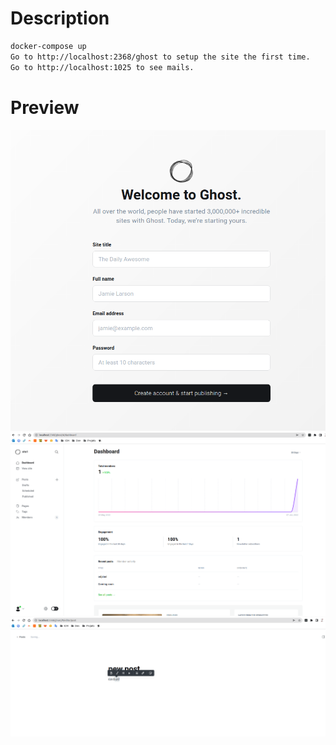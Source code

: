 # Description
``` bash
docker-compose up
Go to http://localhost:2368/ghost to setup the site the first time.
Go to http://localhost:1025 to see mails.
```


# Preview
![setup](img/setup.png)
![dashboard](img/dashboard.png)
![newPost](img/newPost.png)

